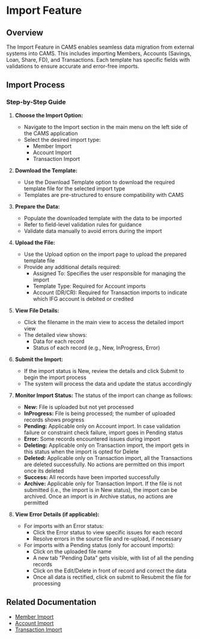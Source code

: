 # Import Feature

## Overview

The Import Feature in CAMS enables seamless data migration from external systems into CAMS. This includes importing Members, Accounts (Savings, Loan, Share, FD), and Transactions. Each template has specific fields with validations to ensure accurate and error-free imports.

## Import Process

### Step-by-Step Guide

1. **Choose the Import Option:**
   - Navigate to the Import section in the main menu on the left side of the CAMS application
   - Select the desired import type:
     - Member Import
     - Account Import
     - Transaction Import

2. **Download the Template:**
   - Use the Download Template option to download the required template file for the selected import type
   - Templates are pre-structured to ensure compatibility with CAMS

3. **Prepare the Data:**
   - Populate the downloaded template with the data to be imported
   - Refer to field-level validation rules for guidance
   - Validate data manually to avoid errors during the import

4. **Upload the File:**
   - Use the Upload option on the import page to upload the prepared template file
   - Provide any additional details required:
     - Assigned To: Specifies the user responsible for managing the import
     - Template Type: Required for Account imports
     - Account (DR/CR): Required for Transaction imports to indicate which IFG account is debited or credited

5. **View File Details:**
   - Click the filename in the main view to access the detailed import view
   - The detailed view shows:
     - Data for each record
     - Status of each record (e.g., New, InProgress, Error)

6. **Submit the Import:**
   - If the import status is New, review the details and click Submit to begin the import process
   - The system will process the data and update the status accordingly

7. **Monitor Import Status:**
   The status of the import can change as follows:
   - **New:** File is uploaded but not yet processed
   - **InProgress:** File is being processed; the number of uploaded records shows progress
   - **Pending:** Applicable only on Account import. In case validation failure or constraint check failure, import goes in Pending status
   - **Error:** Some records encountered issues during import
   - **Deleting:** Applicable only on Transaction import, the import gets in this status when the import is opted for Delete
   - **Deleted:** Applicable only on Transaction import, all the Transactions are deleted successfully. No actions are permitted on this import once its deleted
   - **Success:** All records have been imported successfully
   - **Archive:** Applicable only for Transaction Import. If the file is not submitted (i.e., the import is in New status), the import can be archived. Once an import is in Archive status, no actions are permitted

8. **View Error Details (if applicable):**
   - For imports with an Error status:
     - Click the Error status to view specific issues for each record
     - Resolve errors in the source file and re-upload, if necessary
   - For imports with a Pending status (only for account imports):
     - Click on the uploaded file name
     - A new tab "Pending Data" gets visible, with list of all the pending records
     - Click on the Edit/Delete in front of record and correct the data
     - Once all data is rectified, click on submit to Resubmit the file for processing

## Related Documentation

- [Member Import](./member_import.md)
- [Account Import](./account_import.md)
- [Transaction Import](./transaction_import.md) 